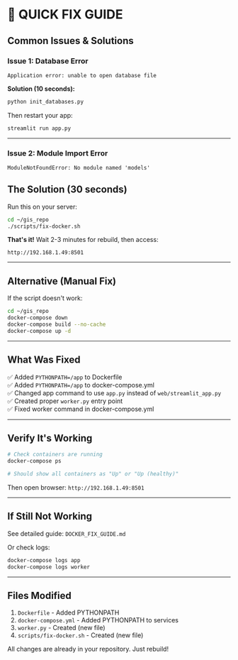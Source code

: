 # 🚀 QUICK FIX GUIDE

## Common Issues & Solutions

### Issue 1: Database Error
```
Application error: unable to open database file
```

**Solution (10 seconds):**
```bash
python init_databases.py
```

Then restart your app:
```bash
streamlit run app.py
```

---

### Issue 2: Module Import Error
```
ModuleNotFoundError: No module named 'models'
```

## The Solution (30 seconds)

Run this on your server:

```bash
cd ~/gis_repo
./scripts/fix-docker.sh
```

**That's it!** Wait 2-3 minutes for rebuild, then access:
```
http://192.168.1.49:8501
```

---

## Alternative (Manual Fix)

If the script doesn't work:

```bash
cd ~/gis_repo
docker-compose down
docker-compose build --no-cache
docker-compose up -d
```

---

## What Was Fixed

✅ Added `PYTHONPATH=/app` to Dockerfile  
✅ Added `PYTHONPATH=/app` to docker-compose.yml  
✅ Changed app command to use `app.py` instead of `web/streamlit_app.py`  
✅ Created proper `worker.py` entry point  
✅ Fixed worker command in docker-compose.yml  

---

## Verify It's Working

```bash
# Check containers are running
docker-compose ps

# Should show all containers as "Up" or "Up (healthy)"
```

Then open browser: `http://192.168.1.49:8501`

---

## If Still Not Working

See detailed guide: `DOCKER_FIX_GUIDE.md`

Or check logs:
```bash
docker-compose logs app
docker-compose logs worker
```

---

## Files Modified

1. `Dockerfile` - Added PYTHONPATH
2. `docker-compose.yml` - Added PYTHONPATH to services
3. `worker.py` - Created (new file)
4. `scripts/fix-docker.sh` - Created (new file)

All changes are already in your repository. Just rebuild!
